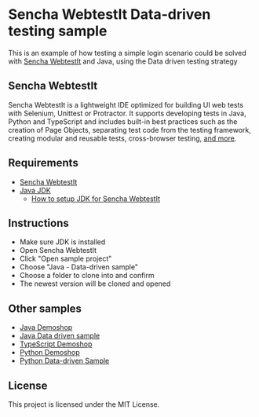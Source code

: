# Sencha WebtestIt Data-driven testing sample

This is an example of how testing a simple login scenario could be solved with [Sencha WebtestIt](https://docs.sencha.com/webtestit.html) and Java, using the Data driven testing strategy

## Sencha WebtestIt

Sencha WebtestIt is a lightweight IDE optimized for building UI web tests with Selenium, Unittest or Protractor. It supports developing tests in Java, Python and TypeScript and includes built-in best practices such as the creation of Page Objects, separating test code from the testing framework, creating modular and reusable tests, cross-browser testing, [and more](https://docs.sencha.com/webtestit.html).

## Requirements

* [Sencha WebtestIt](https://docs.sencha.com/webtestit.html)
* [Java JDK](https://www.oracle.com/technetwork/java/javase/downloads/jdk8-downloads-2133151.html)
	* [How to setup JDK for Sencha WebtestIt](https://docs.sencha.com/webtestit/getting-started/how-to-setup-the-java-jdk-for-use-with-sencha-webtestit)

## Instructions

* Make sure JDK is installed
* Open Sencha WebtestIt
* Click "Open sample project"
* Choose "Java - Data-driven sample"
* Choose a folder to clone into and confirm
* The newest version will be cloned and opened

## Other samples

* [Java Demoshop](https://github.com/extjs/RxSe-java-demoshop)
* [Java Data driven sample](https://github.com/extjs/RxSe-java-data-driven-sample)
* [TypeScript Demoshop](https://github.com/extjs/RxSe-ts-demoshop)
* [Python Demoshop](https://github.com/extjs/RxSe-python-demoshop)
* [Python Data-driven Sample](https://github.com/extjs/RxSe-python-data-driven-sample)

## License

This project is licensed under the MIT License.
